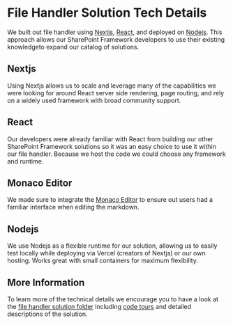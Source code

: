 # File Handler Solution Tech Details

We built out file handler using [Nextjs](https://nextjs.org/), [React](https://reactjs.org/), and deployed on [Nodejs](https://nodejs.org/). This approach allows our SharePoint Framework developers to use their existing knowledgeto expand our catalog of solutions.

## Nextjs

Using Nextjs allows us to scale and leverage many of the capabilities we were looking for around React server side rendering, page routing, and rely on a widely used framework with broad community support.

## React

Our developers were already familiar with React from building our other SharePoint Framework solutions so it was an easy choice to use it within our file handler. Because we host the code we could choose any framework and runtime.

## Monaco Editor

We made sure to integrate the [Monaco Editor](https://github.com/Microsoft/monaco-editor) to ensure out users had a familiar interface when editing the markdown.

## Nodejs

We use Nodejs as a flexible runtime for our solution, allowing us to easily test locally while deploying via Vercel (creators of Nextjs) or our own hosting. Works great with small containers for maximum flexibility.

## More Information

To learn more of the technical details we encourage you to have a look at the [file handler solution folder](https://github.com/pnp/contoso/tree/main/filehandler) including [code tours](https://marketplace.visualstudio.com/items?itemName=vsls-contrib.codetour) and detailed descriptions of the solution.


